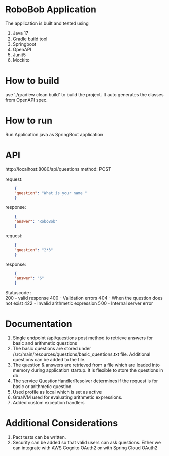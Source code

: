 # RoboBob Application

The application is built and tested using 
1. Java 17
2. Gradle build tool
3. Springboot
4. OpenAPI
5. Junit5
6. Mockito

# How to build
use './gradlew clean build' to build the project. It auto generates the classes from OpenAPI spec. 

# How to run
Run Application.java as SpringBoot application

# API
http://localhost:8080/api/questions
method: POST

request:
```json
    {
    "question": "What is your name "
    }  
```
response:
```json
    {
    "answer": "RoboBob"
    }
``` 
request:
```json
    {
    "question": "2*3"
    }
```
response:
```json
    {
    "answer": "6"
    }
```    
Statuscode :  
200 - valid response
400 - Validation errors
404 - When the question does not exist
422 - Invalid arithmetic expression
500 - Internal server error


# Documentation
1. Single endpoint /api/questions post method to retrieve answers for basic and arithmetic questions
2. The basic questions are stored under /src/main/resources/questions/basic_questions.txt file. Additional questions
    can be added to the file.
3. The question & answers are retrieved from a file which are loaded into memory during application startup. It is flexible
    to store the questions in db.
4. The service QuestionHandlerResolver determines if the request is for basic or arithmetic question.
5. Used profile as local which is set as active
6. GraalVM used for evaluating arithmetic expressions.
7. Added custom exception handlers

# Additional Considerations
1. Pact tests can be written.
2. Security can be added so that valid users can ask questions. Either we can integrate with AWS Cognito OAuth2 or 
with Spring Cloud OAuth2



